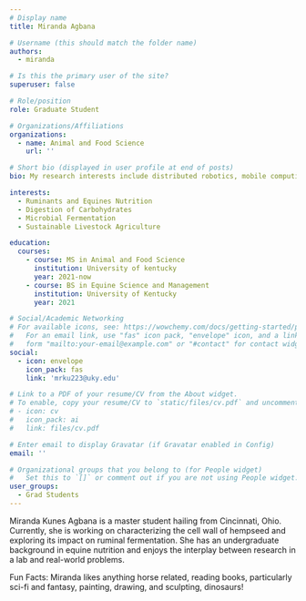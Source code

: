 ```yaml
---
# Display name
title: Miranda Agbana

# Username (this should match the folder name)
authors:
  - miranda

# Is this the primary user of the site?
superuser: false

# Role/position
role: Graduate Student

# Organizations/Affiliations
organizations:
  - name: Animal and Food Science
    url: ''

# Short bio (displayed in user profile at end of posts)
bio: My research interests include distributed robotics, mobile computing and programmable matter.

interests:
  - Ruminants and Equines Nutrition
  - Digestion of Carbohydrates
  - Microbial Fermentation
  - Sustainable Livestock Agriculture

education:
  courses:
    - course: MS in Animal and Food Science
      institution: University of kentucky
      year: 2021-now
    - course: BS in Equine Science and Management
      institution: University of Kentucky
      year: 2021

# Social/Academic Networking
# For available icons, see: https://wowchemy.com/docs/getting-started/page-builder/#icons
#   For an email link, use "fas" icon pack, "envelope" icon, and a link in the
#   form "mailto:your-email@example.com" or "#contact" for contact widget.
social:
  - icon: envelope
    icon_pack: fas
    link: 'mrku223@uky.edu'

# Link to a PDF of your resume/CV from the About widget.
# To enable, copy your resume/CV to `static/files/cv.pdf` and uncomment the lines below.
# - icon: cv
#   icon_pack: ai
#   link: files/cv.pdf

# Enter email to display Gravatar (if Gravatar enabled in Config)
email: ''

# Organizational groups that you belong to (for People widget)
#   Set this to `[]` or comment out if you are not using People widget.
user_groups:
  - Grad Students
---
```


Miranda Kunes Agbana is a master student hailing from Cincinnati, Ohio. Currently, she is working on characterizing the cell wall of hempseed and exploring its impact on ruminal fermentation. She has an undergraduate background in equine nutrition and enjoys the interplay between research in a lab and real-world problems. 

Fun Facts: Miranda likes anything horse related, reading books, particularly sci-fi and fantasy, painting, drawing, and sculpting, dinosaurs!
      

